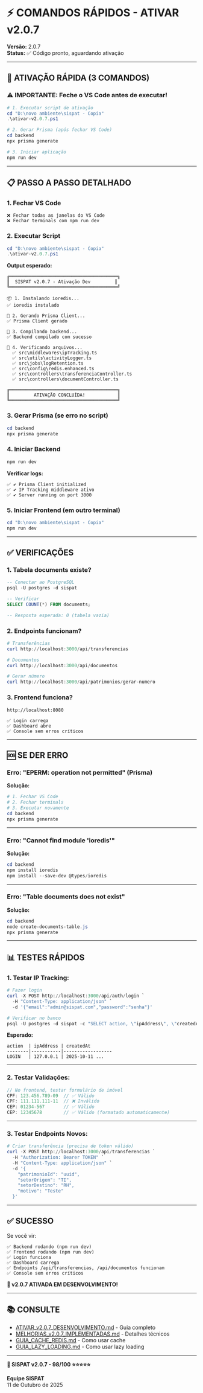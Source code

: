 # ⚡ COMANDOS RÁPIDOS - ATIVAR v2.0.7

**Versão:** 2.0.7  
**Status:** ✅ Código pronto, aguardando ativação

---

## 🚀 ATIVAÇÃO RÁPIDA (3 COMANDOS)

### **⚠️ IMPORTANTE: Feche o VS Code antes de executar!**

```powershell
# 1. Executar script de ativação
cd "D:\novo ambiente\sispat - Copia"
.\ativar-v2.0.7.ps1

# 2. Gerar Prisma (após fechar VS Code)
cd backend
npx prisma generate

# 3. Iniciar aplicação
npm run dev
```

---

## 📋 PASSO A PASSO DETALHADO

### **1. Fechar VS Code**
```
❌ Fechar todas as janelas do VS Code
❌ Fechar terminals com npm run dev
```

### **2. Executar Script**
```powershell
cd "D:\novo ambiente\sispat - Copia"
.\ativar-v2.0.7.ps1
```

**Output esperado:**
```
╔════════════════════════════════════════╗
║  SISPAT v2.0.7 - Ativação Dev         ║
╚════════════════════════════════════════╝

📦 1. Instalando ioredis...
✅ ioredis instalado

🔧 2. Gerando Prisma Client...
✅ Prisma Client gerado

🔨 3. Compilando backend...
✅ Backend compilado com sucesso

📁 4. Verificando arquivos...
  ✅ src\middlewares\ipTracking.ts
  ✅ src\utils\activityLogger.ts
  ✅ src\jobs\logRetention.ts
  ✅ src\config\redis.enhanced.ts
  ✅ src\controllers\transferenciaController.ts
  ✅ src\controllers\documentController.ts

╔════════════════════════════════════════╗
║         ATIVAÇÃO CONCLUÍDA!            ║
╚════════════════════════════════════════╝
```

### **3. Gerar Prisma (se erro no script)**
```powershell
cd backend
npx prisma generate
```

### **4. Iniciar Backend**
```powershell
npm run dev
```

**Verificar logs:**
```
✅ ✔ Prisma Client initialized
✅ ✔ IP Tracking middleware ativo
✅ ✔ Server running on port 3000
```

### **5. Iniciar Frontend (em outro terminal)**
```powershell
cd "D:\novo ambiente\sispat - Copia"
npm run dev
```

---

## ✅ VERIFICAÇÕES

### **1. Tabela documents existe?**
```sql
-- Conectar ao PostgreSQL
psql -U postgres -d sispat

-- Verificar
SELECT COUNT(*) FROM documents;

-- Resposta esperada: 0 (tabela vazia)
```

### **2. Endpoints funcionam?**
```powershell
# Transferências
curl http://localhost:3000/api/transferencias

# Documentos
curl http://localhost:3000/api/documentos

# Gerar número
curl http://localhost:3000/api/patrimonios/gerar-numero
```

### **3. Frontend funciona?**
```
http://localhost:8080

✅ Login carrega
✅ Dashboard abre
✅ Console sem erros críticos
```

---

## 🆘 SE DER ERRO

### **Erro: "EPERM: operation not permitted" (Prisma)**

**Solução:**
```powershell
# 1. Fechar VS Code
# 2. Fechar terminals
# 3. Executar novamente
cd backend
npx prisma generate
```

---

### **Erro: "Cannot find module 'ioredis'"**

**Solução:**
```powershell
cd backend
npm install ioredis
npm install --save-dev @types/ioredis
```

---

### **Erro: "Table documents does not exist"**

**Solução:**
```powershell
cd backend
node create-documents-table.js
npx prisma generate
```

---

## 📊 TESTES RÁPIDOS

### **1. Testar IP Tracking:**
```powershell
# Fazer login
curl -X POST http://localhost:3000/api/auth/login `
  -H "Content-Type: application/json" `
  -d '{"email":"admin@sispat.com","password":"senha"}'

# Verificar no banco
psql -U postgres -d sispat -c "SELECT action, \"ipAddress\", \"createdAt\" FROM activity_logs ORDER BY \"createdAt\" DESC LIMIT 5"
```

**Esperado:**
```
action  | ipAddress | createdAt
--------|-----------|------------------
LOGIN   | 127.0.0.1 | 2025-10-11 ...
```

---

### **2. Testar Validações:**
```typescript
// No frontend, testar formulário de imóvel
CPF: 123.456.789-09  // ✅ Válido
CPF: 111.111.111-11  // ❌ Inválido
CEP: 01234-567       // ✅ Válido
CEP: 12345678        // ✅ Válido (formatado automaticamente)
```

---

### **3. Testar Endpoints Novos:**
```powershell
# Criar transferência (precisa de token válido)
curl -X POST http://localhost:3000/api/transferencias `
  -H "Authorization: Bearer TOKEN" `
  -H "Content-Type: application/json" `
  -d '{
    "patrimonioId": "uuid",
    "setorOrigem": "TI",
    "setorDestino": "RH",
    "motivo": "Teste"
  }'
```

---

## ✅ SUCESSO

Se você vir:
```
✅ Backend rodando (npm run dev)
✅ Frontend rodando (npm run dev)
✅ Login funciona
✅ Dashboard carrega
✅ Endpoints /api/transferencias, /api/documentos funcionam
✅ Console sem erros críticos
```

**🎉 v2.0.7 ATIVADA EM DESENVOLVIMENTO!**

---

## 📚 CONSULTE

- [ATIVAR_v2.0.7_DESENVOLVIMENTO.md](./ATIVAR_v2.0.7_DESENVOLVIMENTO.md) - Guia completo
- [MELHORIAS_v2.0.7_IMPLEMENTADAS.md](./MELHORIAS_v2.0.7_IMPLEMENTADAS.md) - Detalhes técnicos
- [GUIA_CACHE_REDIS.md](./GUIA_CACHE_REDIS.md) - Como usar cache
- [GUIA_LAZY_LOADING.md](./GUIA_LAZY_LOADING.md) - Como usar lazy loading

---

**🚀 SISPAT v2.0.7 - 98/100 ⭐⭐⭐⭐⭐**

**Equipe SISPAT**  
11 de Outubro de 2025

